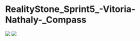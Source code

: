 # RealityStone_Sprint5_-Vitoria-Nathaly-_Compass
<a href="https://www.linkedin.com/in/vit%C3%B3ria-nathaly-gomes-de-oliveira/" target="_blank"><img src="https://img.shields.io/badge/-LinkedIn-%230077B5?style=for-the-badge&logo=linkedin&logoColor=white" target="_blank"></a>
<a href="mailto:vitorianathaly.gomes@gmail.com" target="_blank"><img src="https://img.shields.io/badge/Gmail-D14836?style=for-the-badge&logo=gmail&logoColor=white" target="_blank"></a>
